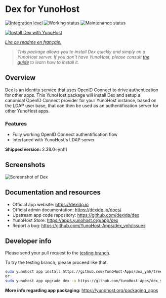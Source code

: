 <!--
N.B.: This README was automatically generated by https://github.com/YunoHost/apps/tree/master/tools/README-generator
It shall NOT be edited by hand.
-->

# Dex for YunoHost

[![Integration level](https://dash.yunohost.org/integration/dex.svg)](https://dash.yunohost.org/appci/app/dex) ![Working status](https://ci-apps.yunohost.org/ci/badges/dex.status.svg) ![Maintenance status](https://ci-apps.yunohost.org/ci/badges/dex.maintain.svg)

[![Install Dex with YunoHost](https://install-app.yunohost.org/install-with-yunohost.svg)](https://install-app.yunohost.org/?app=dex)

*[Lire ce readme en français.](./README_fr.md)*

> *This package allows you to install Dex quickly and simply on a YunoHost server.
If you don't have YunoHost, please consult [the guide](https://yunohost.org/#/install) to learn how to install it.*

## Overview

Dex is an identity service that uses OpenID Connect to drive authentication for other apps.
This YunoHost package will install Dex and setup a canonical OpenID Connect provider for your YunoHost instance, based on the LDAP user base, that can then be used as an authentification server for other YunoHost apps.

### Features

- Fully working OpenID Connect authentification flow
- Interfaced with YunoHost's LDAP server


**Shipped version:** 2.38.0~ynh1

## Screenshots

![Screenshot of Dex](./doc/screenshots/Dex_screenshot.png)

## Documentation and resources

* Official app website: <https://dexidp.io>
* Official admin documentation: <https://dexidp.io/docs/>
* Upstream app code repository: <https://github.com/dexidp/dex>
* YunoHost Store: <https://apps.yunohost.org/app/dex>
* Report a bug: <https://github.com/YunoHost-Apps/dex_ynh/issues>

## Developer info

Please send your pull request to the [testing branch](https://github.com/YunoHost-Apps/dex_ynh/tree/testing).

To try the testing branch, please proceed like that.

``` bash
sudo yunohost app install https://github.com/YunoHost-Apps/dex_ynh/tree/testing --debug
or
sudo yunohost app upgrade dex -u https://github.com/YunoHost-Apps/dex_ynh/tree/testing --debug
```

**More info regarding app packaging:** <https://yunohost.org/packaging_apps>
